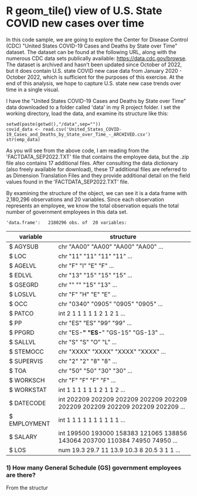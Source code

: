 # R geom_tile() view of U.S. State COVID new cases over time

In this code sample, we are going to explore the Center for Disease Control (CDC) "United States COVID-19 Cases and Deaths by State over Time" dataset.  The dataset can be found at the following URL, along with the numerous CDC data sets publically available: https://data.cdc.gov/browse.  The dataset is archived and hasn't been updated since October of 2022, but it does contain U.S. state COVID new case data from January 2020 - October 2022, which is sufficient for the purposes of this exercise.  At the end of this analysis, we hope to capture U.S. state new case trends over time in a single visual.

I have the "United States COVID-19 Cases and Deaths by State over Time" data downloaded to a folder called 'data' in my R project folder.  I set the working directory, load the data, and examine its structure like this:

```
setwd(paste(getwd(),"/data",sep=""))
covid_data <- read.csv('United_States_COVID-19_Cases_and_Deaths_by_State_over_Time_-_ARCHIVED.csv')
str(emp_data)
```

As you will see from the above code, I am reading from the 'FACTDATA_SEP2022.TXT' file that contains the employee data, but the .zip file also contains 17 additional files.  After consulting the data dictionary (also freely available for download), these 17 additional files are referred to as Dimension Translation Files and they provide additional detail on the field values found in the 'FACTDATA_SEP2022.TXT' file.

By examining the structure of the object, we can see it is a data frame with 2,180,296 observations and 20 variables.  Since each observation represents an employee, we know the total observation equals the total number of government employees in this data set.

```
'data.frame':	2180296 obs. of  20 variables:
```

|variable    |               structure             |
|------------|-------------------------------------|
|$ AGYSUB    | chr  "AA00" "AA00" "AA00" "AA00" ...|
|$ LOC       | chr  "11" "11" "11" "11" ...|
|$ AGELVL    | chr  "F" "I" "E" "F" ...|
|$ EDLVL     | chr  "13" "15" "15" "15" ...|
|$ GSEGRD    | chr  "" "" "15" "13" ...|
|$ LOSLVL    | chr  "F" "H" "E" "E" ...|
|$ OCC       | chr  "0340" "0905" "0905" "0905" ...|
|$ PATCO     | int  2 1 1 1 1 1 2 1 2 1 ...|
|$ PP        | chr  "ES" "ES" "99" "99" ...|
|$ PPGRD     | chr  "ES-**" "ES-**" "GS-15" "GS-13" ...|
|$ SALLVL    | chr  "S" "S" "O" "L" ...|
|$ STEMOCC   | chr  "XXXX" "XXXX" "XXXX" "XXXX" ...|
|$ SUPERVIS  | chr  "2" "2" "8" "8" ...|
|$ TOA       | chr  "50" "50" "30" "30" ...|
|$ WORKSCH   | chr  "F" "F" "F" "F" ...|
|$ WORKSTAT  | int  1 1 1 1 1 1 2 1 1 2 ...|
|$ DATECODE  | int  202209 202209 202209 202209 202209 202209 202209 202209 202209 202209 ...|
|$ EMPLOYMENT| int  1 1 1 1 1 1 1 1 1 1 ...|
|$ SALARY    | int  199500 193000 158383 121065 138856 143064 203700 110384 74950 74950 ...|
|$ LOS       | num  19.3 29.7 11 13.9 10.3 8 20.5 3 1 1 ...|

### 1) How many General Schedule (GS) government employees are there?

From the structur
